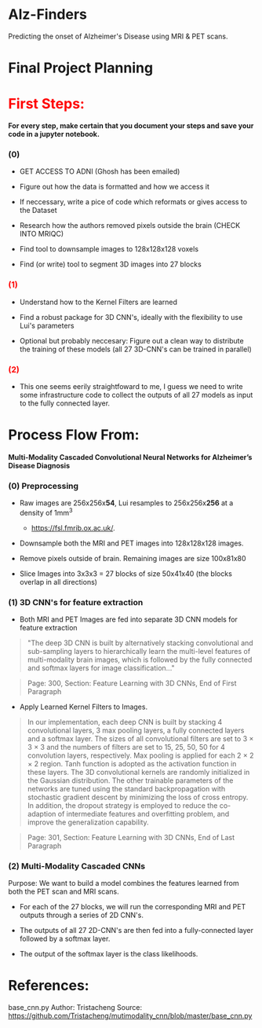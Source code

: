 # Alz-Finders
Predicting the onset of Alzheimer's Disease using MRI &amp; PET scans. 

# Final Project Planning

# <font color='red'>First Steps:</font> 

**For every step, make certain that you document your steps and save your code in a jupyter notebook.**
  
### (0)
* GET ACCESS TO ADNI (Ghosh has been emailed)

* Figure out how the data is formatted and how we access it

* If neccessary, write a pice of code which reformats or gives access to the Dataset

* Research how the authors removed pixels outside the brain (CHECK INTO MRIQC)

* Find tool to downsample images to 128x128x128 voxels

* Find (or write) tool to segment 3D images into 27 blocks



### <font color='red'>(1) </font> 
* Understand how to the Kernel Filters are learned

* Find a robust package for 3D CNN's, ideally with the flexibility to use Lui's parameters

* Optional but probably neccesary: Figure out a clean way to distribute the training of these models (all 27 3D-CNN's can be trained in parallel)


### <font color='red'>(2) </font> 
* This one seems eerily straightfoward to me, I guess we need to write some infrastructure code to collect the outputs of all 27 models as input to the fully connected layer. 

# Process Flow From:  
#### Multi-Modality Cascaded Convolutional Neural Networks for Alzheimer’s Disease Diagnosis 

### (0)    Preprocessing
* Raw images are 256x256x**54**, Lui resamples to 256x256x**256** at a density of 1mm$^3$

    * https://fsl.fmrib.ox.ac.uk/.

* Downsample both the MRI and PET images into 128x128x128 images.

* Remove pixels outside of brain. Remaining images are size 100x81x80

* Slice Images into 3x3x3 = 27 blocks of size 50x41x40 (the blocks overlap in all directions)



### (1)   3D CNN's for feature extraction

* Both MRI and PET Images are fed into separate 3D CNN models for feature extraction

>"The deep
3D CNN is built by alternatively stacking convolutional and
sub-sampling layers to hierarchically learn the multi-level features
of multi-modality brain images, which is followed by the
fully connected and softmax layers for image classification..." 

> Page: 300, Section: Feature Learning with 3D CNNs, End of First Paragraph

* Apply Learned Kernel Filters to Images. 


>In our implementation, each
deep CNN is built by stacking 4 convolutional layers, 3 max
pooling layers, a fully connected layers and a softmax layer.
The sizes of all convolutional filters are set to 3 × 3 × 3 and the
numbers of filters are set to 15, 25, 50, 50 for 4 convolution
layers, respectively. Max pooling is applied for each 2 × 2 × 2
region. Tanh function is adopted as the activation function in
these layers. The 3D convolutional kernels are randomly initialized
in the Gaussian distribution. The other trainable parameters
of the networks are tuned using the standard backpropagation
with stochastic gradient descent by minimizing
the loss of cross entropy. In addition, the dropout strategy is
employed to reduce the co-adaption of intermediate features
and overfitting problem, and improve the generalization
capability. 

> Page: 301, Section: Feature Learning with 3D CNNs, End of Last Paragraph

### (2)   Multi-Modality Cascaded CNNs 

Purpose: We want to build a model combines the features learned from both the PET scan and MRI scans.



* For each of the 27 blocks, we will run the corresponding MRI and PET outputs through a series of 2D CNN's.

* The outputs of all 27 2D-CNN's are then fed into a fully-connected layer followed by a softmax layer.

* The output of the softmax layer is the class likelihoods. 

# References:

base_cnn.py
Author: Tristacheng
Source: https://github.com/Tristacheng/mutimodality_cnn/blob/master/base_cnn.py
